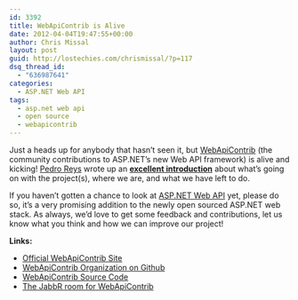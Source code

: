 ```yaml
---
id: 3392
title: WebApiContrib is Alive
date: 2012-04-04T19:47:55+00:00
author: Chris Missal
layout: post
guid: http://lostechies.com/chrismissal/?p=117
dsq_thread_id:
  - "636987641"
categories:
  - ASP.NET Web API
tags:
  - asp.net web api
  - open source
  - webapicontrib
---
```

Just a heads up for anybody that hasn&#8217;t seen it, but [WebApiContrib](http://webapicontrib.github.com/) (the community contributions to ASP.NET&#8217;s new Web API framework) is alive and kicking! [Pedro Reys](https://twitter.com/#!/pedroreys) wrote up an **[excellent introduction](http://bit.ly/webapicontrib)** about what&#8217;s going on with the project(s), where we are, and what we have left to do.

If you haven&#8217;t gotten a chance to look at [ASP.NET Web API](http://www.asp.net/web-api) yet, please do so, it&#8217;s a very promising addition to the newly open sourced ASP.NET web stack. As always, we&#8217;d love to get some feedback and contributions, let us know what you think and how we can improve our project!

**Links:**

  * [Official WebApiContrib Site](http://webapicontrib.github.com/)
  * [WebApiContrib Organization on Github](https://github.com/WebApiContrib)
  * [WebApiContrib Source Code](https://github.com/WebApiContrib/WebAPIContrib)
  * [The JabbR room for WebApiContrib](http://jabbr.net/#/rooms/webapicontrib)

&nbsp;